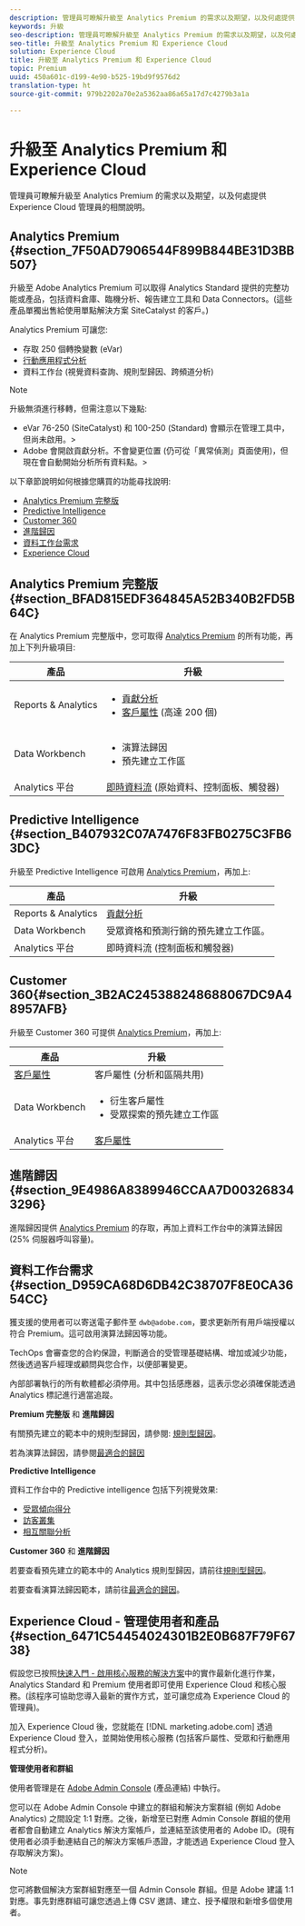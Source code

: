 ```yaml
---
description: 管理員可瞭解升級至 Analytics Premium 的需求以及期望，以及何處提供 Experience Cloud 管理員的相關說明。
keywords: 升級
seo-description: 管理員可瞭解升級至 Analytics Premium 的需求以及期望，以及何處提供 Experience Cloud 管理員的相關說明。
seo-title: 升級至 Analytics Premium 和 Experience Cloud
solution: Experience Cloud
title: 升級至 Analytics Premium 和 Experience Cloud
topic: Premium
uuid: 450a601c-d199-4e90-b525-19bd9f9576d2
translation-type: ht
source-git-commit: 979b2202a70e2a5362aa86a65a17d7c4279b3a1a

---
```



# 升級至 Analytics Premium 和 Experience Cloud

管理員可瞭解升級至 Analytics Premium 的需求以及期望，以及何處提供 Experience Cloud 管理員的相關說明。


## Analytics Premium {#section_7F50AD7906544F899B844BE31D3BB507}

升級至 Adobe Analytics Premium 可以取得 Analytics Standard 提供的完整功能或產品，包括資料倉庫、臨機分析、報告建立工具和 Data Connectors。(這些產品單獨出售給使用單點解決方案 SiteCatalyst 的客戶。)

Analytics Premium 可讓您:

* 存取 250 個轉換變數 (eVar)
* [行動應用程式分析](https://marketing.adobe.com/resources/help/zh_TW/mobile/)
* 資料工作台 (視覺資料查詢、規則型歸因、跨頻道分析)



>[!NOTE]
>
>升級無須進行移轉，但需注意以下幾點:
>
>* eVar 76-250 (SiteCatalyst) 和 100-250 (Standard) 會顯示在管理工具中，但尚未啟用。&gt;
>* Adobe 會開啟貢獻分析。不會變更位置 (仍可從「異常偵測」頁面使用)，但現在會自動開始分析所有資料點。&gt;


以下章節說明如何根據您購買的功能尋找說明:

* [Analytics Premium 完整版](../admin-getting-started/upgrade-to-analytics-premium.md#section_BFAD815EDF364845A52B340B2FD5B64C)
* [Predictive Intelligence](../admin-getting-started/upgrade-to-analytics-premium.md#section_B407932C07A7476F83FB0275C3FB63DC)
* [Customer 360](../admin-getting-started/upgrade-to-analytics-premium.md#section_3B2AC245388248688067DC9A48957AFB)
* [進階歸因](../admin-getting-started/upgrade-to-analytics-premium.md#section_9E4986A8389946CCAA7D003268343296)
* [資料工作台需求](../admin-getting-started/upgrade-to-analytics-premium.md#section_D959CA68D6DB42C38707F8E0CA3654CC)
* [Experience Cloud](../admin-getting-started/upgrade-to-analytics-premium.md#section_6471C54454024301B2E0B687F79F6738)



## Analytics Premium 完整版 {#section_BFAD815EDF364845A52B340B2FD5B64C}

在 Analytics Premium 完整版中，您可取得 [Analytics Premium](../admin-getting-started/upgrade-to-analytics-premium.md#section_7F50AD7906544F899B844BE31D3BB507) 的所有功能，再加上下列升級項目:

| 產品 | 升級 |
|--- |--- |
| Reports &amp; Analytics | <ul><li>[貢獻分析](https://marketing.adobe.com/resources/help/zh_TW/analytics/contribution/)</li><li>[客戶屬性](../attributes/attributes.md#concept_ACFEE7C8B8E94875BA0825CDF4913AF1) (高達 200 個)</li></ul> |
| Data Workbench | <ul><li>演算法歸因</li><li>預先建立工作區</li></ul> |
| Analytics 平台 | [即時資料流](https://marketing.adobe.com/developer/documentation/analytics-live-stream/overview-1)   (原始資料、控制面板、觸發器) |


## Predictive Intelligence {#section_B407932C07A7476F83FB0275C3FB63DC}

升級至 Predictive Intelligence 可啟用 [Analytics Premium](../admin-getting-started/upgrade-to-analytics-premium.md#section_7F50AD7906544F899B844BE31D3BB507)，再加上:

| 產品 | 升級 |
|---|---|
| Reports &amp; Analytics | [貢獻分析](https://marketing.adobe.com/resources/help/zh_TW/analytics/contribution/) |
| Data Workbench | 受眾資格和預測行銷的預先建立工作區。 |
| Analytics 平台 | 即時資料流 (控制面板和觸發器) |


## Customer 360{#section_3B2AC245388248688067DC9A48957AFB}

升級至 Customer 360 可提供 [Analytics Premium](../admin-getting-started/upgrade-to-analytics-premium.md#section_7F50AD7906544F899B844BE31D3BB507)，再加上:

| 產品 | 升級 |
|--- |--- |
| [客戶屬性](../attributes/attributes.md) | 客戶屬性 (分析和區隔共用) |
| Data Workbench | <ul><li>衍生客戶屬性</li><li>受眾探索的預先建立工作區</li></ul> |
| Analytics 平台 | [客戶屬性](../attributes/attributes.md) |


## 進階歸因 {#section_9E4986A8389946CCAA7D003268343296}

進階歸因提供 [Analytics Premium](../admin-getting-started/upgrade-to-analytics-premium.md#section_7F50AD7906544F899B844BE31D3BB507) 的存取，再加上資料工作台中的演算法歸因 (25% 伺服器呼叫容量)。

## 資料工作台需求{#section_D959CA68D6DB42C38707F8E0CA3654CC}

獲支援的使用者可以寄送電子郵件至 `dwb@adobe.com`，要求更新所有用戶端授權以符合 Premium。這可啟用演算法歸因等功能。

TechOps 會審查您的合約保證，判斷適合的受管理基礎結構、增加或減少功能，然後透過客戶經理或顧問與您合作，以便部署變更。

內部部署執行的所有軟體都必須停用。其中包括感應器，這表示您必須確保能透過 Analytics 標記進行適當追蹤。

**Premium 完整版** 和 **進階歸因**

有關預先建立的範本中的規則型歸因，請參閱: [規則型歸因](https://marketing.adobe.com/resources/help/zh_TW/insight/client/?f=c_rules_attrib)。

若為演算法歸因，請參閱[最適合的歸因](https://marketing.adobe.com/resources/help/zh_TW/insight/client/?f=c_attrib_algorithmic)

**Predictive Intelligence**

資料工作台中的 Predictive intelligence 包括下列視覺效果:

* [受眾傾向得分](https://marketing.adobe.com/resources/help/zh_TW/insight/client/?f=c_visitor_propensity)
* [訪客叢集](https://marketing.adobe.com/resources/help/zh_TW/insight/client/?f=c_visitor_cluster)
* [相互關聯分析](https://marketing.adobe.com/resources/help/zh_TW/insight/client/?f=c_correlation_analysis)


**Customer 360** 和 **進階歸因**

若要查看預先建立的範本中的 Analytics 規則型歸因，請前往[規則型歸因](https://marketing.adobe.com/resources/help/zh_TW/insight/client/?f=c_rules_attrib)。

若要查看演算法歸因範本，請前往[最適合的歸因](https://marketing.adobe.com/resources/help/zh_TW/insight/client/?f=c_attrib_algorithmic)。

## Experience Cloud - 管理使用者和產品 {#section_6471C54454024301B2E0B687F79F6738}

假設您已按照[快速入門 - 啟用核心服務的解決方案](../core-services/core-services.md#concept_07ED1D5C64234E77976E6D572E78FB9C)中的實作最新化進行作業，Analytics Standard 和 Premium 使用者即可使用 Experience Cloud 和核心服務。(該程序可協助您導入最新的實作方式，並可讓您成為 Experience Cloud 的管理員)。

加入 Experience Cloud 後，您就能在 [!DNL marketing.adobe.com] 透過 Experience Cloud 登入，並開始使用核心服務 (包括客戶屬性、受眾和行動應用程式分析)。

**管理使用者和群組**

使用者管理是在 [Adobe Admin Console](https://helpx.adobe.com/tw/enterprise/help/aedash.html) (產品連結) 中執行。

您可以在 Adobe Admin Console 中建立的群組和解決方案群組 (例如 Adobe Analytics) 之間設定 1:1 對應。之後，新增至已對應 Admin Console 群組的使用者都會自動建立 Analytics 解決方案帳戶，並連結至該使用者的 Adobe ID。(現有使用者必須手動連結自己的解決方案帳戶憑證，才能透過 Experience Cloud 登入存取解決方案)。


>[!NOTE]
>
>您可將數個解決方案群組對應至一個 Admin Console 群組。但是 Adobe 建議 1:1 對應。事先對應群組可讓您透過上傳 CSV 邀請、建立、授予權限和新增多個使用者。

